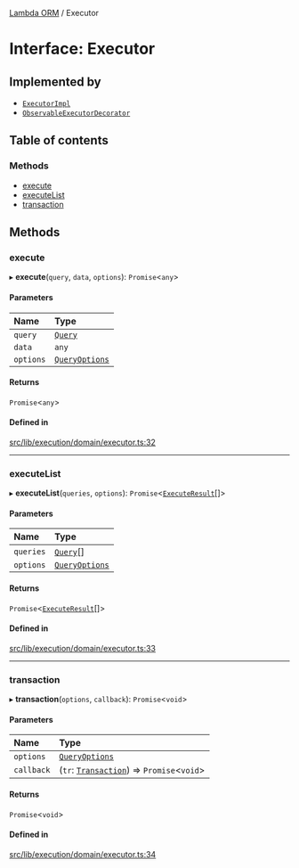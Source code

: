 [Lambda ORM](../README.md) / Executor

# Interface: Executor

## Implemented by

- [`ExecutorImpl`](../classes/ExecutorImpl.md)
- [`ObservableExecutorDecorator`](../classes/ObservableExecutorDecorator.md)

## Table of contents

### Methods

- [execute](Executor.md#execute)
- [executeList](Executor.md#executelist)
- [transaction](Executor.md#transaction)

## Methods

### execute

▸ **execute**(`query`, `data`, `options`): `Promise`<`any`\>

#### Parameters

| Name | Type |
| :------ | :------ |
| `query` | [`Query`](../classes/Query.md) |
| `data` | `any` |
| `options` | [`QueryOptions`](QueryOptions.md) |

#### Returns

`Promise`<`any`\>

#### Defined in

[src/lib/execution/domain/executor.ts:32](https://github.com/FlavioLionelRita/lambdaorm/blob/49f48e68/src/lib/execution/domain/executor.ts#L32)

___

### executeList

▸ **executeList**(`queries`, `options`): `Promise`<[`ExecuteResult`](ExecuteResult.md)[]\>

#### Parameters

| Name | Type |
| :------ | :------ |
| `queries` | [`Query`](../classes/Query.md)[] |
| `options` | [`QueryOptions`](QueryOptions.md) |

#### Returns

`Promise`<[`ExecuteResult`](ExecuteResult.md)[]\>

#### Defined in

[src/lib/execution/domain/executor.ts:33](https://github.com/FlavioLionelRita/lambdaorm/blob/49f48e68/src/lib/execution/domain/executor.ts#L33)

___

### transaction

▸ **transaction**(`options`, `callback`): `Promise`<`void`\>

#### Parameters

| Name | Type |
| :------ | :------ |
| `options` | [`QueryOptions`](QueryOptions.md) |
| `callback` | (`tr`: [`Transaction`](../classes/Transaction.md)) => `Promise`<`void`\> |

#### Returns

`Promise`<`void`\>

#### Defined in

[src/lib/execution/domain/executor.ts:34](https://github.com/FlavioLionelRita/lambdaorm/blob/49f48e68/src/lib/execution/domain/executor.ts#L34)
